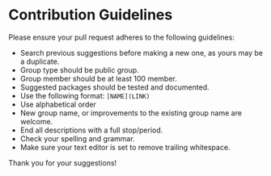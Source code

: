 # Contribution Guidelines

Please ensure your pull request adheres to the following guidelines:

- Search previous suggestions before making a new one, as yours may be a duplicate.
- Group type should be public group.
- Group member should be at least 100 member.
- Suggested packages should be tested and documented.
- Use the following format: `[NAME](LINK)`
- Use alphabetical order
- New group name, or improvements to the existing group name are welcome.
- End all descriptions with a full stop/period.
- Check your spelling and grammar.
- Make sure your text editor is set to remove trailing whitespace.

Thank you for your suggestions!
